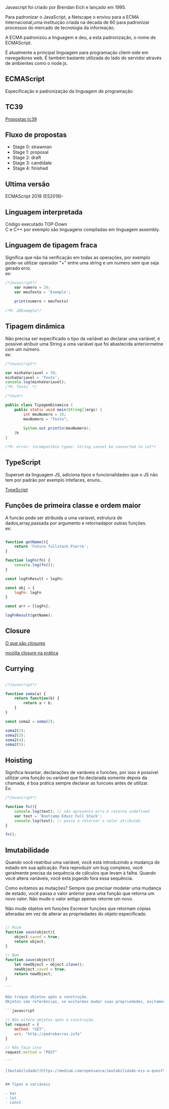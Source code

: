 Javascript foi criado por Brendan Eich e lançado em 1995.

Para padronizar o JavaScript, a Netscape o enviou para a ECMA Internacional,uma instituição criada na década de 60 para padronizar processos do mercado de tecnologia da informação.

A ECMA padronizou a linguagem e deu, a esta padronização, o nome de ECMAScript.

É atualmente a principal linguagem para programação client-side em navegadores web. É também bastante utilizada do lado do servidor através de ambientes como o node.js.


## ECMAScript
Especificação e padronização da linguagem de programação

## TC39

[Propostas tc39](https://github.com/tc39/proposals)

## Fluxo de propostas
- Stage 0: strawman
- Stage 1: proposal
- Stage 2: draft
- Stage 3: candidate
- Stage 4: finished

## Ultima versão

ECMAScript 2018 (ES2018)-

## Linguagem interpretada

Código executado TOP-Down  
C e C++ por exemplo são linguagens compiladas em linguagem assembly.

## Linguagem de tipagem fraca

Significa que não há verificação em todas as operações, por exemplo pode-se utilizar operador "+" entre uma string e um numero sem que seja gerado erro.  
ex:  
```javascript
/*Javascript*/  
    var numero = 20;
    var meuTexto = 'Exemplo';
    
    print(numero + meuTexto)
    
/*R: 20Exemplo*/  
```
## Tipagem dinâmica
Não precisa ser expecificado o tipo da variável ao declarar uma variável, é possível atribuir uma String a uma variável que foi abastecida anteriormetne com um número.  
ex:

```javascript  
/*Javascript*/  

var minhaVariavel = 30;    
minhaVariavel = 'Texto';  
console.log(minhaVariavel);
/*R: Texto  */
```

  
```java
/*Java*/  

public class TipagemDinamica {
	public static void main(String[]args) {
		int meuNumero = 10;
		meuNumero = "Texto";
		
		System.out.println(meuNumero);
	}h
}

/*R: error: incompatible types: String cannot be converted to int*/  
```
## TypeScript
Superset da linguagem JS, adiciona tipos e funcionalidades que o JS não tem por padrão por exemplo intefaces, enuns..  

[TypeScript](https://www.typescriptlang.org/play)

## Funções de primeira classe e ordem maior

A funcão pode ser atribuida a uma variavel, estrutura de dados,array,passada por argumento e retornadapor outras funções.  
ex:  

```javascript  

function getName(){
	return 'Futuro fullstack Pierre';
}

function logFn(fn) {
	console.log(fn());
}

const logFnResult = logFn;

const obj = {
	logFn: logFn
}

const arr = [logFn];

logFnResult(getName);

```

## Closure

[O que são closures](https://medium.com/@stephanowallace/javascript-mas-afinal-o-que-s%C3%A3o-closures-4d67863ca9fc)  

[mozilla closure na prática](https://developer.mozilla.org/pt-BR/docs/Web/JavaScript/Closures#closures_na_pr%C3%A1tica)  

## Currying

```javascript

/*Javascript*/  

function soma(a) {
	return function(b) {
		return a + b;
	}
}

const soma2 = soma(2);

soma2(2);
soma2(3);
soma2(4);
soma2(5);

```

## Hoisting

Significa levantar, declarações de variáveis e funcões, por isso é possível utilizar uma função ou variável que foi declarada somente depois da chamada, é boa prática sempre declarar as funcoes antes de utilizar.  
Ex:  

```javascript
/*Javascript*/  

function fn(){
	console.log(text); // não apresenta erro e retorna undefined
	var text = 'Bootcamp Eduzz Full Stack';
	console.log(text); // passa a retornar o valor atribuído
}

fn();

```
  
## Imutabilidade  

Quando você reatribui uma variável, você está introduzindo a mudança de estado em sua aplicação. Para reproduzir um bug complexo, você geralmente precisa da sequência de cálculos que levam à falha. Quando você altera variáveis, você está jogando fora essa sequência.

Como evitamos as mutações?
Sempre que precisar modelar uma mudança de estado, você passa o valor anterior para uma função que retorna um novo valor. Não mude o valor antigo apenas retorne um novo.

Não mude objetos em funções
Escrever funções que retornam cópias alteradas em vez de alterar as propriedades do objeto especificado.

````javascript

// Ruim
function save(object){
    object.saved = true;
    return object;
}

// Bom
function save(object){
    let newObject = object.clone();
    newObject.saved = true;
    return newObject;
}

```
	
Não troque objetos após a construção.
Objetos são referências, se evitarmos mudar suas propriedades, evitamos situações de estados pouco claros. Também o nosso código finalizado será mais simples de entender e mais fácil de testar.

```javascript

// Não altere objetos após a construção.
let request = {
    method: "GET",
    uri: "http://pedrobarros.info"
}

// Não faça isso
request.method = "POST"

```
	
[Imutabilidade](https://medium.com/opensanca/imutabilidade-eis-a-quest%C3%A3o-507fde8c6686)   


## Tipos e variáveis

- Var   
- let   
- const   

